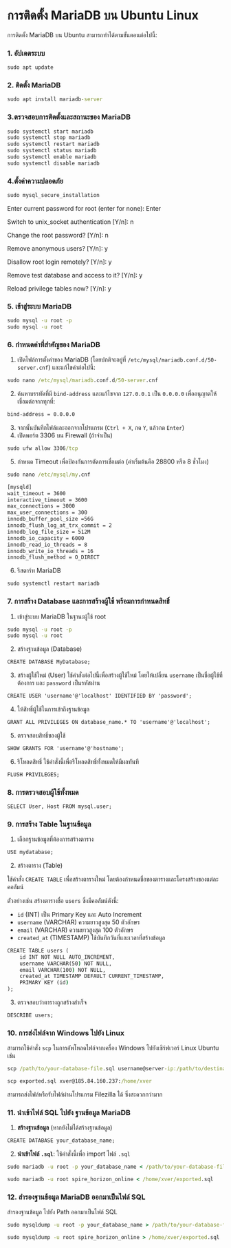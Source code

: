 # การติดตั้ง MariaDB บน Ubuntu Linux

การติดตั้ง MariaDB บน Ubuntu สามารถทำได้ตามขั้นตอนต่อไปนี้:

### 1. อัปเดตระบบ

```cmd
sudo apt update
```

### 2. ติดตั้ง MariaDB

```cmd
sudo apt install mariadb-server
```

### 3.ตรวจสอบการติดตั้งและสถานะของ MariaDB

```cmd
sudo systemctl start mariadb
sudo systemctl stop mariadb
sudo systemctl restart mariadb
sudo systemctl status mariadb
sudo systemctl enable mariadb
sudo systemctl disable mariadb
```

### 4.ตั้งค่าความปลอดภัย

```cmd
sudo mysql_secure_installation
```

Enter current password for root (enter for none): Enter

Switch to unix_socket authentication [Y/n]: n

Change the root password? [Y/n]: n

Remove anonymous users? [Y/n]: y

Disallow root login remotely? [Y/n]: y

Remove test database and access to it? [Y/n]: y

Reload privilege tables now? [Y/n]: y

### 5. เข้าสู่ระบบ MariaDB

```cmd
sudo mysql -u root -p
sudo mysql -u root
```

### 6. กำหนดค่าที่สำคัญของ MariaDB

1. เปิดไฟล์การตั้งค่าของ MariaDB (โดยปกติจะอยู่ที่ `/etc/mysql/mariadb.conf.d/50-server.cnf`) และแก้ไขค่าต่อไปนี้:

```cmd
sudo nano /etc/mysql/mariadb.conf.d/50-server.cnf
```

2. ค้นหาบรรทัดที่มี `bind-address` และแก้ไขจาก `127.0.0.1` เป็น `0.0.0.0` เพื่ออนุญาตให้เชื่อมต่อจากทุกที่:

```cmd
bind-address = 0.0.0.0
```

3. จากนั้นบันทึกไฟล์และออกจากโปรแกรม (`Ctrl + X`, กด `Y`, แล้วกด `Enter`)
4. เปิดพอร์ต 3306 บน Firewall (ถ้าจำเป็น)

```cmd
sudo ufw allow 3306/tcp
```

5. กำหนด Timeout เพื่อป้องกันการตัดการเชื่อมต่อ (ค่าเริ่มต้นคือ 28800 หรือ 8 ชั่วโมง)

```cmd
sudo nano /etc/mysql/my.cnf

[mysqld]
wait_timeout = 3600
interactive_timeout = 3600
max_connections = 3000
max_user_connections = 300
innodb_buffer_pool_size =56G
innodb_flush_log_at_trx_commit = 2
innodb_log_file_size = 512M
innodb_io_capacity = 6000
innodb_read_io_threads = 8
innodb_write_io_threads = 16
innodb_flush_method = O_DIRECT
```

6. รีสตาร์ท MariaDB

```cmd
sudo systemctl restart mariadb
```

### 7. การสร้าง Database และการสร้างผู้ใช้ พร้อมการกำหนดสิทธิ์

1. เข้าสู่ระบบ MariaDB ในฐานะผู้ใช้ root

```cmd
sudo mysql -u root -p
sudo mysql -u root
```

2. สร้างฐานข้อมูล (Database)

```cmd
CREATE DATABASE MyDatabase;
```

3. สร้างผู้ใช้ใหม่ (User) ใช้คำสั่งต่อไปนี้เพื่อสร้างผู้ใช้ใหม่ โดยให้เปลี่ยน `username` เป็นชื่อผู้ใช้ที่ต้องการ และ `password` เป็นรหัสผ่าน

```cmd
CREATE USER 'username'@'localhost' IDENTIFIED BY 'password';
```

4. ให้สิทธิ์ผู้ใช้ในการเข้าถึงฐานข้อมูล

```cmd
GRANT ALL PRIVILEGES ON database_name.* TO 'username'@'localhost';
```

5. ตรวจสอบสิทธิ์ของผู้ใช้

```cmd
SHOW GRANTS FOR 'username'@'hostname';
```

6. รีโหลดสิทธิ์ ใช้คำสั่งนี้เพื่อรีโหลดสิทธิ์ทั้งหมดให้มีผลทันที

```cmd
FLUSH PRIVILEGES;
```

### 8. การตรวจสอบผู้ใช้ทั้งหมด

```cmd
SELECT User, Host FROM mysql.user;
```

### 9. การสร้าง Table ในฐานข้อมูล

1. เลือกฐานข้อมูลที่ต้องการสร้างตาราง

```cmd
USE mydatabase;
```

2. สร้างตาราง (Table)

ใช้คำสั่ง `CREATE TABLE` เพื่อสร้างตารางใหม่ โดยต้องกำหนดชื่อของตารางและโครงสร้างของแต่ละคอลัมน์

ตัวอย่างเช่น สร้างตารางชื่อ `users` ซึ่งมีคอลัมน์ดังนี้:

- `id` (INT) เป็น Primary Key และ Auto Increment
- `username` (VARCHAR) ความยาวสูงสุด 50 ตัวอักษร
- `email` (VARCHAR) ความยาวสูงสุด 100 ตัวอักษร
- `created_at` (TIMESTAMP) ใช้บันทึกวันที่และเวลาที่สร้างข้อมูล

```cmd
CREATE TABLE users (
    id INT NOT NULL AUTO_INCREMENT,
    username VARCHAR(50) NOT NULL,
    email VARCHAR(100) NOT NULL,
    created_at TIMESTAMP DEFAULT CURRENT_TIMESTAMP,
    PRIMARY KEY (id)
);
```

3. ตรวจสอบว่าตารางถูกสร้างสำเร็จ

```cmd
DESCRIBE users;
```

### 10. การส่งไฟล์จาก Windows ไปยัง Linux

สามารถใช้คำสั่ง `scp` ในการอัพโหลดไฟล์จากเครื่อง Windows ไปยังเซิร์ฟเวอร์ Linux Ubuntu เช่น

```cmd
scp /path/to/your-database-file.sql username@server-ip:/path/to/destination

scp exported.sql xver@185.84.160.237:/home/xver
```

สามารถส่งไฟล์หรือรับไฟล์ผ่านโปรแกรม Filezilla ได้ ซึ่งสะดวกกว่ามาก

### 11. นำเข้าไฟล์ SQL ไปยัง ฐานข้อมูล MariaDB

1. **สร้างฐานข้อมูล** (หากยังไม่ได้สร้างฐานข้อมูล)

```cmd
CREATE DATABASE your_database_name;
```

2. **นำเข้าไฟล์ `.sql`**: ใช้คำสั่งนี้เพื่อ import ไฟล์ `.sql`

```cmd
sudo mariadb -u root -p your_database_name < /path/to/your-database-file.sql

sudo mariadb -u root spire_horizon_online < /home/xver/exported.sql
```

### 12. สำรองฐานข้อมูล MariaDB ออกมาเป็นไฟล์ SQL

สำรองฐานข้อมูล ไปยัง Path ออกมาเป็นไฟล์ SQL

```cmd
sudo mysqldump -u root -p your_database_name > /path/to/your-database-file.sql

sudo mysqldump -u root spire_horizon_online > /home/xver/exported.sql
```
